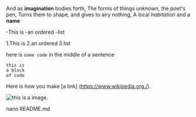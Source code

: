 And as **imagination** bodies forth,
The forms of things *unknown*, the poet's pen,
Turns them to shape, and gives to airy nothing,
A local *habitation* and a **name**

-This is 
-an ordered
-list

1.This is
2.an ordered
3.list

here is `some code` in the middle of a sentence

```
this is 
a block 
of code
```
Here is how you make [a link] (https://www.wikipedia.org./).

![this is a image.](https://github.com/yihui/xaringan/releases/download/v0.0.2/karl-moustache.jpg)

nano README.md
